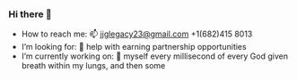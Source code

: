 ### Hi there 👋
- How to reach me:  📫 jjglegacy23@gmail.com +1(682)415 8013
- I’m looking for: 🧲 help with earning partnership opportunities
- I’m currently working on: 🔭 myself every millisecond of every God given breath within my lungs, and then some
<!--
**jgirouard23/jgirouard23** is a ✨ _special_ ✨ repository because its `README.md` (this file) appears on your GitHub profile.

Here are some ideas to get you started:

-
- 🌱 I’m currently learning ...
- 👯 I’m looking to collaborate on ...
- 
- 💬 Ask me about ...

- 😄 Pronouns: ...
- ⚡ Fun fact: ...
-->
